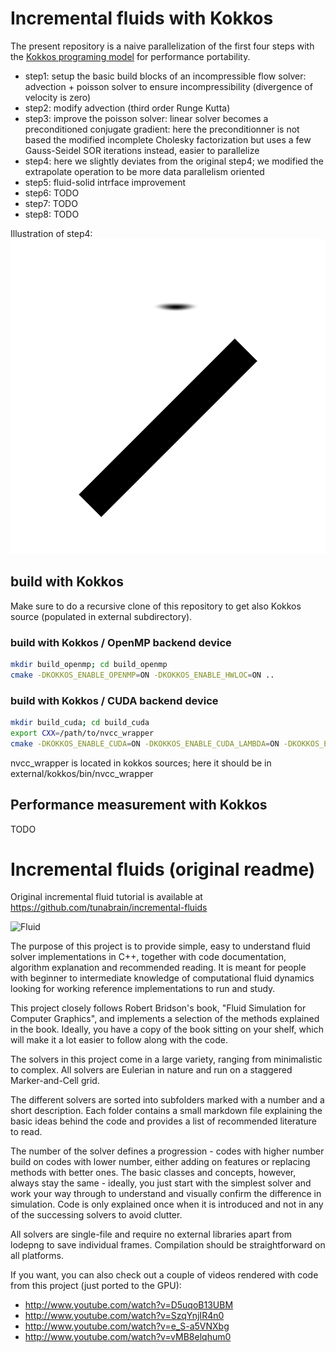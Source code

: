 Incremental fluids with Kokkos
==============================

The present repository is a naive parallelization of the first four steps with the [Kokkos programing model](https://github.com/kokkos/kokkos) for performance portability.

 - step1: setup the basic build blocks of an incompressible flow solver: advection + poisson solver to ensure incompressibility (divergence of velocity is zero)
 - step2: modify advection (third order Runge Kutta)
 - step3: improve the poisson solver: linear solver becomes a preconditioned conjugate gradient: here the preconditionner is not based the modified incomplete Cholesky factorization
          but uses a few Gauss-Seidel SOR iterations instead, easier to parallelize
 - step4: here we slightly deviates from the original step4; we modified the extrapolate operation to be more data parallelism oriented
 - step5: fluid-solid intrface improvement
 - step6: TODO
 - step7: TODO
 - step8: TODO


Illustration of step4:
![step4 with kokkos on GPU](/step4.gif)

## build with Kokkos

Make sure to do a recursive clone of this repository to get also Kokkos source (populated in external subdirectory).

### build with Kokkos / OpenMP backend device

```bash
mkdir build_openmp; cd build_openmp
cmake -DKOKKOS_ENABLE_OPENMP=ON -DKOKKOS_ENABLE_HWLOC=ON ..
```

### build with Kokkos / CUDA backend device

```bash
mkdir build_cuda; cd build_cuda
export CXX=/path/to/nvcc_wrapper
cmake -DKOKKOS_ENABLE_CUDA=ON -DKOKKOS_ENABLE_CUDA_LAMBDA=ON -DKOKKOS_ENABLE_HWLOC=ON -DKOKKOS_ARCH=Maxwell50 ..
```

nvcc_wrapper is located in kokkos sources; here it should be in external/kokkos/bin/nvcc_wrapper

## Performance measurement with Kokkos

TODO

Incremental fluids (original readme)
====================================

Original incremental fluid tutorial is available at https://github.com/tunabrain/incremental-fluids

![Fluid](https://raw.github.com/tunabrain/incremental-fluids/master/Header.png)


The purpose of this project is to provide simple, easy to understand fluid solver implementations in C++, together with code documentation, algorithm explanation and recommended reading. It is meant for people with beginner to intermediate knowledge of computational fluid dynamics looking for working reference implementations to run and study.

This project closely follows Robert Bridson's book, "Fluid Simulation for Computer Graphics", and implements a selection of the methods explained in the book. Ideally, you have a copy of the book sitting on your shelf, which will make it a lot easier to follow along with the code.

The solvers in this project come in a large variety, ranging from minimalistic to complex. All solvers are Eulerian in nature and run on a staggered Marker-and-Cell grid.

The different solvers are sorted into subfolders marked with a number and a short description. Each folder contains a small markdown file explaining the basic ideas behind the code and provides a list of recommended literature to read.

The number of the solver defines a progression - codes with higher number build on codes with lower number, either adding on features or replacing methods with better ones. The basic classes and concepts, however, always stay the same - ideally, you just start with the simplest solver and work your way through to understand and visually confirm the difference in simulation. Code is only explained once when it is introduced and not in any of the successing solvers to avoid clutter.

All solvers are single-file and require no external libraries apart from lodepng to save individual frames. Compilation should be straightforward on all platforms.

If you want, you can also check out a couple of videos rendered with code from this project (just ported to the GPU):

 - http://www.youtube.com/watch?v=D5uqoB13UBM
 - http://www.youtube.com/watch?v=SzqYnjIR4n0
 - http://www.youtube.com/watch?v=e_S-a5VNXbg
 - http://www.youtube.com/watch?v=vMB8elqhum0

